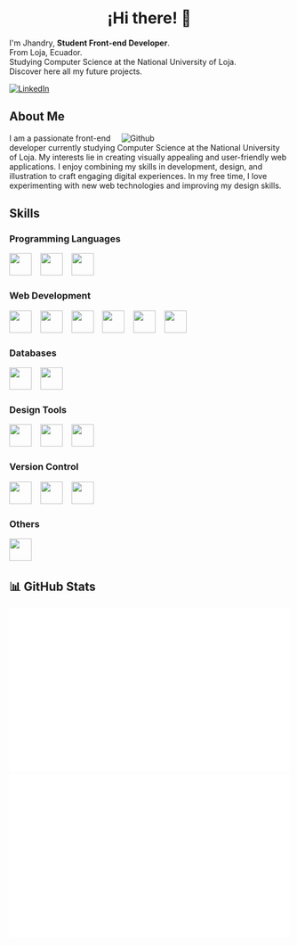 <h1 align="center">¡Hi there! 👋</h1>


I'm Jhandry, <strong>Student Front-end Developer</strong>.  
From Loja, Ecuador.  
Studying Computer Science at the National University of Loja.  
Discover here all my future projects.

[![LinkedIn](https://img.shields.io/badge/LinkedIn-%230077B5.svg?logo=linkedin&logoColor=white)](https://www.linkedin.com/in/jhandrychimbo/) 

## About Me
<img width="60%"  align="right" alt="Github" src="https://raw.githubusercontent.com/onimur/.github/master/.resources/git-header.svg" />
I am a passionate front-end developer currently studying Computer Science at the National University of Loja. My interests lie in creating visually appealing and user-friendly web applications. I enjoy combining my skills in development, design, and illustration to craft engaging digital experiences. In my free time, I love experimenting with new web technologies and improving my design skills.

## Skills
### Programming Languages
<div>
<img width="40" height="40" src="https://cdn.jsdelivr.net/gh/devicons/devicon/icons/javascript/javascript-original.svg">&nbsp;&nbsp;&nbsp;
<img width="40" height="40" src="https://cdn.jsdelivr.net/gh/devicons/devicon/icons/python/python-original.svg">&nbsp;&nbsp;&nbsp;
<img width="40" height="40" src="https://cdn.jsdelivr.net/gh/devicons/devicon/icons/java/java-original.svg">
</div>

### Web Development
<div>
<img width="40" height="40" src="https://svgl.app/library/html5.svg">&nbsp;&nbsp;&nbsp;
<img width="40" height="40" src="https://svgl.app/library/css.svg">&nbsp;&nbsp;&nbsp;
<img width="40" height="40" src="https://cdn.jsdelivr.net/gh/devicons/devicon/icons/react/react-original-wordmark.svg">&nbsp;&nbsp;&nbsp;
<img width="40" height="40" src="https://cdn.jsdelivr.net/gh/devicons/devicon/icons/typescript/typescript-original.svg">&nbsp;&nbsp;&nbsp;
<img width="40" height="40" src="https://cdn.jsdelivr.net/gh/devicons/devicon/icons/nodejs/nodejs-original.svg">&nbsp;&nbsp;&nbsp;
<img width="40" height="40" src="https://cdn.jsdelivr.net/gh/devicons/devicon/icons/nextjs/nextjs-original.svg">
</div>

### Databases
<div>
<img width="40" height="40" src="https://cdn.jsdelivr.net/gh/devicons/devicon/icons/mysql/mysql-original-wordmark.svg">&nbsp;&nbsp;&nbsp;
<img width="40" height="40" src="https://svgl.app/library/mongodb.svg">
</div>

### Design Tools
<div>
<img width="40" height="40" src="https://cdn.jsdelivr.net/gh/devicons/devicon/icons/figma/figma-original.svg">&nbsp;&nbsp;&nbsp;
<img width="40" height="40" src="https://svgl.app/library/illustrator.svg">&nbsp;&nbsp;&nbsp;
<img width="40" height="40" src="https://svgl.app/library/photoshop.svg">
</div>

### Version Control
<div>
<img width="40" height="40" src="https://svgl.app/library/git.svg">&nbsp;&nbsp;&nbsp;
<img width="40" height="40" src="https://svgl.app/library/gitlab.svg">&nbsp;&nbsp;&nbsp;
<img width="40" height="40" src="https://svgl.app/library/github-dark.svg">
</div>

### Others
<div>
<img width="40" height="40" src="https://cdn.jsdelivr.net/gh/devicons/devicon/icons/docker/docker-original-wordmark.svg">
</div>

## 📊 GitHub Stats
<div align="center">
  <a href="https://github.com/JhandryChimbo/github-stats">


<img src="https://raw.githubusercontent.com/JhandryChimbo/github-stats/master/generated/overview.svg#gh-dark-mode-only"/>
<img src="https://raw.githubusercontent.com/JhandryChimbo/github-stats/master/generated/languages.svg#gh-dark-mode-only"/>

</a>
</div>

<!---
JhandryChimbo/JhandryChimbo is a ✨ special ✨ repository because its `README.md` (this file) appears on your GitHub profile.
You can click the Preview link to take a look at your changes.
--->
